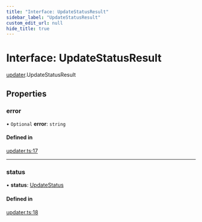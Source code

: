 ```yaml
---
title: "Interface: UpdateStatusResult"
sidebar_label: "UpdateStatusResult"
custom_edit_url: null
hide_title: true
---
```


# Interface: UpdateStatusResult

[updater](../modules/updater.md).UpdateStatusResult

## Properties

### error

• `Optional` **error**: `string`

#### Defined in

[updater.ts:17](https://github.com/tauri-apps/tauri/blob/1be3546/tooling/api/src/updater.ts#L17)

___

### status

• **status**: [UpdateStatus](../modules/updater.md#updatestatus)

#### Defined in

[updater.ts:18](https://github.com/tauri-apps/tauri/blob/1be3546/tooling/api/src/updater.ts#L18)
